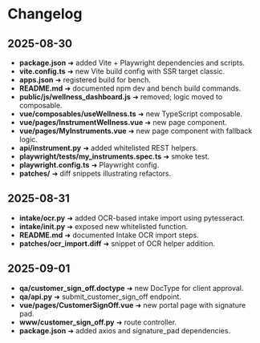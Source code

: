# Changelog

## 2025-08-30
- **package.json** ➜ added Vite + Playwright dependencies and scripts.
- **vite.config.ts** ➜ new Vite build config with SSR target classic.
- **apps.json** ➜ registered build for bench.
- **README.md** ➜ documented npm dev and bench build commands.
- **public/js/wellness_dashboard.js** ➜ removed; logic moved to composable.
- **vue/composables/useWellness.ts** ➜ new TypeScript composable.
- **vue/pages/InstrumentWellness.vue** ➜ new page component.
- **vue/pages/MyInstruments.vue** ➜ new page component with fallback logic.
- **api/instrument.py** ➜ added whitelisted REST helpers.
- **playwright/tests/my_instruments.spec.ts** ➜ smoke test.
- **playwright.config.ts** ➜ Playwright config.
- **patches/** ➜ diff snippets illustrating refactors.

## 2025-08-31
- **intake/ocr.py** ➜ added OCR-based intake import using pytesseract.
- **intake/__init__.py** ➜ exposed new whitelisted function.
- **README.md** ➜ documented Intake OCR import steps.
- **patches/ocr_import.diff** ➜ snippet of OCR helper addition.

## 2025-09-01
- **qa/customer_sign_off.doctype** ➜ new DocType for client approval.
- **qa/api.py** ➜ submit_customer_sign_off endpoint.
- **vue/pages/CustomerSignOff.vue** ➜ new portal page with signature pad.
- **www/customer_sign_off.py** ➜ route controller.
- **package.json** ➜ added axios and signature_pad dependencies.
